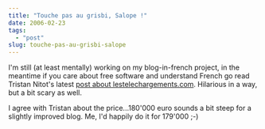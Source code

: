 ```yaml
---
title: "Touche pas au grisbi, Salope !"
date: 2006-02-23
tags: 
  - "post"
slug: touche-pas-au-grisbi-salope
---
```


I'm still (at least mentally) working on my blog-in-french project, in the meantime if you care about free software and understand French go read Tristan Nitot's latest [post about lestelechargements.com](http://standblog.org/blog/2006/02/23/93114676-lestelechargementscom-et-le-logiciel-libre). Hilarious in a way, but a bit scary as well.

I agree with Tristan about the price...180'000 euro sounds a bit steep for a slightly improved blog. Me, I'd happily do it for 179'000 ;-)
